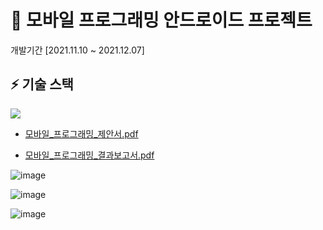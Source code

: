 # 📲 모바일 프로그래밍 안드로이드 프로젝트

개발기간 [2021.11.10 ~ 2021.12.07]

## ⚡ 기술 스택
<img src="https://img.shields.io/badge/androidstudio-3DDC84?style=for-the-badge&logo=androidstudio&logoColor=white">

- [모바일_프로그래밍_제안서.pdf](https://github.com/kimdayeon37/Mobile-Programming/files/13292037/_2020204014_.pdf)

- [모바일_프로그래밍_결과보고서.pdf](https://github.com/kimdayeon37/Mobile-Programming/files/13292009/_2020204014_.pdf)

![image](https://github.com/kimdayeon37/Mobile-Programming/assets/93921784/953d30d4-1905-4c53-841a-38a77006e717)

![image](https://github.com/kimdayeon37/Mobile-Programming/assets/93921784/8984e1e3-350c-4c96-b83d-b8784a516f94)

![image](https://github.com/kimdayeon37/Mobile-Programming/assets/93921784/80cb8fce-5ac0-4771-a7ee-3c620076357e)
